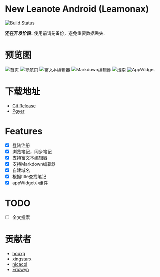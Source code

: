 # New Leanote Android (Leamonax)

[![Build Status](https://travis-ci.org/leanote/leanote-android.svg?branch=master)](https://travis-ci.org/leanote/leanote-android?branch=master)

**还在开发阶段.** 使用前请先备份，避免重要数据丢失.

# 预览图
![首页](screenshot/MainActivity.png)
![导航页](screenshot/Navigation.png)
![富文本编辑器](screenshot/RichText.png)
![Markdown编辑器](screenshot/Markdown.png)
![搜索](screenshot/Search.png)
![AppWidget](screenshot/AppWidget.png)

# 下载地址
- [Git Release](https://github.com/leanote/leanote-android/releases/latest)
- [Pgyer](https://www.pgyer.com/Leanote)

# Features
- [x] 登陆注册
- [x] 浏览笔记，同步笔记
- [x] 支持富文本编辑器
- [x] 支持Markdown编辑器
- [x] 自建域名
- [x] 根据title查找笔记
- [x] appWidget小组件

# TODO
- [ ] 全文搜索

# 贡献者

- [houxg](https://github.com/houxg)
- [xingstarx](https://github.com/xingstarx)
- [nicacol](https://github.com/nicacol)
- [Ericwyn](https://github.com/Ericwyn)
